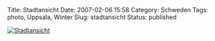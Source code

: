 Title: Stadtansicht
Date: 2007-02-06 15:58
Category: Schweden
Tags: photo, Uppsala, Winter
Slug: stadtansicht
Status: published

[![Stadtansicht](/pic/stadtansicht_s.jpg "Stadtansicht")](/pic/stadtansicht_l.jpg)

